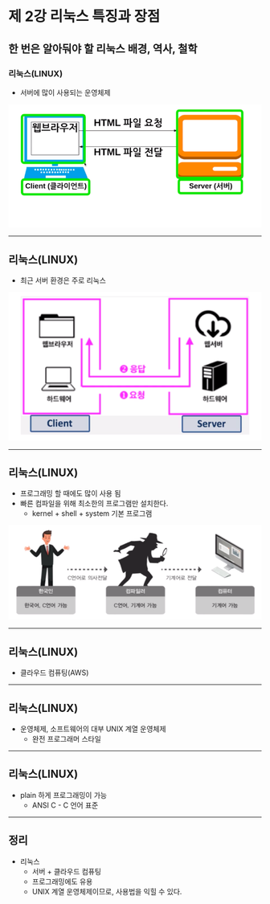 # 제 2강 리눅스 특징과 장점
## 한 번은 알아둬야 할 리눅스 배경, 역사, 철학 
### 리눅스(LINUX)
- 서버에 많이 사용되는 운영체제 

![클라이언트와 서버](../img/client_and_server.png)

---
## 리눅스(LINUX)
- 최근 서버 환경은 주로 리눅스

![최근 서버환경](../img/recently_server_is_linux.png)

---
## 리눅스(LINUX)
- 프로그래밍 할 때에도 많이 사용 됨 
- 빠른 컴파일을 위해 최소한의 프로그램만 설치한다.
  - kernel + shell + system 기본 프로그램 

![빠른 컴파일](../img/fast_compile.png)  

---
## 리눅스(LINUX)
- 클라우드 컴퓨팅(AWS)

---
## 리눅스(LINUX)
- 운영체제, 소프트웨어의 대부 UNIX 계열 운영체제 
  - 완전 프로그래머 스타일 

---
## 리눅스(LINUX)
- plain 하게 프로그래밍이 가능 
  - ANSI C - C 언어 표준 

---
## 정리 
- 리눅스 
  - 서버 + 클라우드 컴퓨팅 
  - 프로그래밍에도 유용 
  - UNIX 계열 운영체제이므로, 사용법을 익힐 수 있다.   
  
